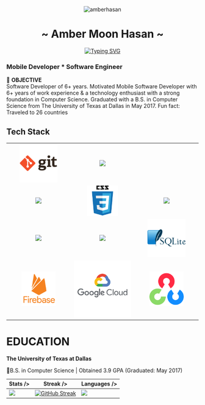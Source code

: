 

<!--  This is banner code  
<img style="height:365px;width:100%" src="https://github.com/enggfaisal/enggfaisal/blob/main/Yellow%20and%20White%20Geometric%20%20Business%20Facebook%20Cover.png" type="image">

-->

<!--  This is Profile View code    -->
<p align="center"> <img src="https://komarev.com/ghpvc/?username=amberhasan&label=Profile%20views&color=0e75b6&style=flat" alt="amberhasan" /> </p>

<div align="center">
    <h1>~ Amber Moon Hasan ~<a href="#"></h1>
</div>

<p align="center">
<a href="https://git.io/typing-svg"><img src="https://readme-typing-svg.herokuapp.com?font=Fira+Code&pause=1000&width=435&lines=Mobile+Developer+*+Software+Engineer+II;B.S.+in+Computer+Science+*+Honors" alt="Typing SVG" /></a> 
</p>

### Mobile Developer * Software Engineer
 🎯 <b>OBJECTIVE </b> <br>
Software Developer of 6+ years. 
Motivated Mobile Software Developer with 6+ years of work experience & a technology enthusiast with a strong foundation in Computer Science. 
Graduated with a B.S. in Computer Science from The University of Texas at Dallas in May 2017.
Fun fact: Traveled to 26 countries


<!--  The Language You Know -->

<h2>Tech Stack</h2>

<table width="80%">
<tr>
 <td align='center' width="200">
        <img src="https://github.com/devicons/devicon/blob/master/icons/git/git-original-wordmark.svg" width="100">
    </td>
 <td align='center' width="200">
        <img src="https://www.vectorlogo.zone/logos/reactjs/reactjs-ar21.svg">
    </td>

</tr>

<tr>
    <td align='center' width="200">
        <img src="https://upload.wikimedia.org/wikipedia/commons/thumb/3/38/HTML5_Badge.svg/600px-HTML5_Badge.svg.png"  width="70">
    </td>
    <td align='center' width="200">
        <img src="https://raw.githubusercontent.com/devicons/devicon/0d6c64dbbf311879f7d563bfc3ccf559f9ed111c/icons/css3/css3-original-wordmark.svg" width="80">
    </td>
     <td align='center' width="200">
        <img src="https://github.com/abranhe/programming-languages-logos/blob/master/src/javascript/javascript.svg" width="90">
    </td>
</tr>

<tr>
    <td align='center' width="200">
        <img src="https://camo.githubusercontent.com/2b97405ead6d87cffc71126648f74f034ab9b77525453aaac85ca79248532854/68747470733a2f2f766567696269742e636f6d2f77702d636f6e74656e742f75706c6f6164732f323031382f30352f657870726573736a732e706e67" >
    </td>
  <td align='center' width="200">
        <img src="https://download.logo.wine/logo/MySQL/MySQL-Logo.wine.png" >
    </td>
    <td align='center' width="200">
        <img src="https://github.com/devicons/devicon/blob/master/icons/sqlite/sqlite-original-wordmark.svg" width="100">
    </td>
</tr>

<tr>
    <td align='center' width="200">
        <img src="https://github.com/devicons/devicon/blob/master/icons/firebase/firebase-plain-wordmark.svg"  width="90">
    </td>
 <td align='center' width="200">
        <img src="https://github.com/devicons/devicon/blob/master/icons/googlecloud/googlecloud-original-wordmark.svg" width="150">
    </td>
    <td align='center' width="200">
        <img src="https://github.com/devicons/devicon/blob/master/icons/opencv/opencv-original.svg" width="90">
    </td>
</tr>
</table>



<!--  your information personal-->

# EDUCATION
<p><b>The University of Texas at Dallas </b> </p> 
<p>🥇B.S. in Computer Science | Obtained 3.9 GPA  (Graduated: May 2017)</p>

	

<div> 
</div>





| Stats />                                                                                            | Streak />                                                                                                                                                                               | Languages />                                                                                                     
|-----------------------------------------------------------------------------------------------------|-----------------------------------------------------------------------------------------------------------------------------------------------------------------------------------------|------------------------------------------------------------------------------------------------------------------|
| ![](https://github-profile-summary-cards.vercel.app/api/cards/stats?username=atiq-ur&theme=gruvbox) | [![GitHub Streak](https://streak-stats.demolab.com/?user=atiq-ur&theme=gruvbox&hide_border=true&border_radius=32&date_format=j%20M%5B%20Y%5D&ring=888888)](https://git.io/streak-stats) | ![](https://github-profile-summary-cards.vercel.app/api/cards/repos-per-language?username=amberhasan&theme=gruvbox) |

